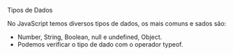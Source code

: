 
Tipos de Dados

No JavaScript temos diversos tipos de dados,
os mais comuns e sados são:

- Number, String, Boolean, null e undefined, Object.
- Podemos verificar o tipo de dado com o operador typeof.
